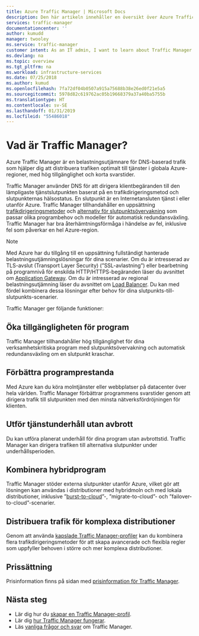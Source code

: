```yaml
---
title: Azure Traffic Manager | Microsoft Docs
description: Den här artikeln innehåller en översikt över Azure Traffic Manager. Se om det är rätt belastningsutjämningslösning för dig.
services: traffic-manager
documentationcenter: ''
author: kumudd
manager: twooley
ms.service: traffic-manager
customer intent: As an IT admin, I want to learn about Traffic Manager and what I can use it for.
ms.devlang: na
ms.topic: overview
ms.tgt_pltfrm: na
ms.workload: infrastructure-services
ms.date: 07/25/2018
ms.author: kumud
ms.openlocfilehash: 7fa72df04b0507a915a75688b38e26ed0f21e5a5
ms.sourcegitcommit: 5978d82c619762ac05b19668379a37a40ba5755b
ms.translationtype: HT
ms.contentlocale: sv-SE
ms.lasthandoff: 01/31/2019
ms.locfileid: "55486018"
---
```

# <a name="what-is-traffic-manager"></a>Vad är Traffic Manager?
Azure Traffic Manager är en belastningsutjämnare för DNS-baserad trafik som hjälper dig att distribuera trafiken optimalt till tjänster i globala Azure-regioner, med hög tillgänglighet och korta svarstider.

Traffic Manager använder DNS för att dirigera klientbegäranden till den lämpligaste tjänstslutpunkten baserat på en trafikdirigeringsmetod och slutpunkternas hälsostatus. En slutpunkt är en Internetansluten tjänst i eller utanför Azure. Traffic Manager tillhandahåller en uppsättning [trafikdirigeringsmetoder](traffic-manager-routing-methods.md) och [alternativ för slutpunktsövervakning](traffic-manager-monitoring.md) som passar olika programbehov och modeller för automatisk redundansväxling. Traffic Manager har bra återhämtningsförmåga i händelse av fel, inklusive fel som påverkar en hel Azure-region.

>[!NOTE]
> Med Azure har du tillgång till en uppsättning fullständigt hanterade belastningsutjämningslösningar för dina scenarier. Om du är intresserad av TLS-avslut (Transport Layer Security) (”SSL-avlastning”) eller bearbetning på programnivå för enskilda HTTP/HTTPS-begäranden läser du avsnittet om [Application Gateway](../application-gateway/application-gateway-introduction.md). Om du är intresserad av regional belastningsutjämning läser du avsnittet om [Load Balancer](../load-balancer/load-balancer-overview.md). Du kan med fördel kombinera dessa lösningar efter behov för dina slutpunkts-till-slutpunkts-scenarier.

Traffic Manager ger följande funktioner:

## <a name="increase-application-availability"></a>Öka tillgängligheten för program

Traffic Manager tillhandahåller hög tillgänglighet för dina verksamhetskritiska program med slutpunktsövervakning och automatisk redundansväxling om en slutpunkt kraschar.
    
## <a name="improve-application-performance"></a>Förbättra programprestanda

Med Azure kan du köra molntjänster eller webbplatser på datacenter över hela världen. Traffic Manager förbättrar programmens svarstider genom att dirigera trafik till slutpunkten med den minsta nätverksfördröjningen för klienten.

## <a name="perform-service-maintenance-without-downtime"></a>Utför tjänstunderhåll utan avbrott

Du kan utföra planerat underhåll för dina program utan avbrottstid. Traffic Manager kan dirigera trafiken till alternativa slutpunkter under underhållsperioden.

## <a name="combine-hybrid-applications"></a>Kombinera hybridprogram

Traffic Manager stöder externa slutpunkter utanför Azure, vilket gör att lösningen kan användas i distributioner med hybridmoln och med lokala distributioner, inklusive ”[burst-to-cloud](https://azure.microsoft.com/overview/what-is-cloud-bursting/)”-, ”migrate-to-cloud”- och ”failover-to-cloud”-scenarier.

## <a name="distribute-traffic-for-complex-deployments"></a>Distribuera trafik för komplexa distributioner

Genom att använda [kapslade Traffic Manager-profiler](traffic-manager-nested-profiles.md) kan du kombinera flera trafikdirigeringsmetoder för att skapa avancerade och flexibla regler som uppfyller behoven i större och mer komplexa distributioner.

## <a name="pricing"></a>Prissättning

Prisinformation finns på sidan med [prisinformation för Traffic Manager](https://azure.microsoft.com/pricing/details/traffic-manager/).


## <a name="next-steps"></a>Nästa steg

- Lär dig hur du [skapar en Traffic Manager-profil](traffic-manager-create-profile.md).
- Lär dig [hur Traffic Manager fungerar](traffic-manager-how-it-works.md).
- Läs [vanliga frågor och svar](traffic-manager-FAQs.md) om Traffic Manager.




